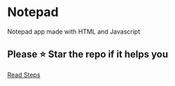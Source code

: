 # Notepad
Notepad app made with HTML and Javascript
## Please ⭐ Star the repo if it helps you
<a href="https://cyberncode.com/how-to-make-your-own-notepad-using-html-textarea/">Read Steps</a>
